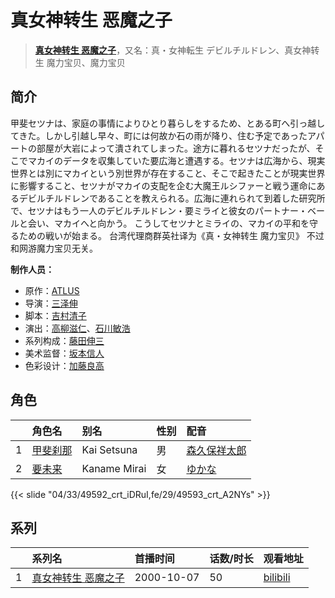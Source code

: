 # 真女神转生 恶魔之子


> <u>**[真女神转生 恶魔之子](http://bgm.tv/subject/40380)**</u>，又名：真・女神転生 デビルチルドレン、真女神转生 魔力宝贝、魔力宝贝

## 简介


甲斐セツナは、家庭の事情によりひとり暮らしをするため、とある町へ引っ越してきた。しかし引越し早々、町には何故か石の雨が降り、住む予定であったアパートの部屋が大岩によって潰されてしまった。途方に暮れるセツナだったが、そこでマカイのデータを収集していた要広海と遭遇する。セツナは広海から、現実世界とは別にマカイという別世界が存在すること、そこで起きたことが現実世界に影響すること、セツナがマカイの支配を企む大魔王ルシファーと戦う運命にあるデビルチルドレンであることを教えられる。広海に連れられて到着した研究所で、セツナはもう一人のデビルチルドレン・要ミライと彼女のパートナー・ベールと会い、マカイへと向かう。
こうしてセツナとミライの、マカイの平和を守るための戦いが始まる。
台湾代理商群英社译为《真・女神转生 魔力宝贝》 不过和网游魔力宝贝无关。

**制作人员：**
- 原作：[ATLUS](http://bgm.tv/person/6913)
- 导演：[三泽伸](http://bgm.tv/person/1051)
- 脚本：[吉村清子](http://bgm.tv/person/3546)
- 演出：[高柳滋仁](http://bgm.tv/person/1189)、[石川敏浩](http://bgm.tv/person/27139)
- 系列构成：[藤田伸三](http://bgm.tv/person/218)
- 美术监督：[坂本信人](http://bgm.tv/person/11537)
- 色彩设计：[加藤良高](http://bgm.tv/person/1036)

## 角色

|     |   角色名   |   别名  | 性别 |  配音  |
|:--- |:------  |:----      |:---  |:--   |
| 1 | [甲斐刹那](http://bgm.tv/character/49592) | Kai Setsuna | 男 | [森久保祥太郎](http://bgm.tv/person/4166) |
| 2 | [要未来](http://bgm.tv/character/49593) | Kaname Mirai | 女 | [ゆかな](http://bgm.tv/person/3824) |

{{< slide "04/33/49592_crt_iDRuI,fe/29/49593_crt_A2NYs" >}}

## 系列

|     |   系列名   |   首播时间  | 话数/时长  | 观看地址 |
|:---  |:------    |:----      |:---       |:---  |
| 1 |[真女神转生 恶魔之子](https://bgm.tv/subject/40380)| 2000-10-07 | 50 | [bilibili](https://www.bilibili.com/bangumi/play/ep46988) |




